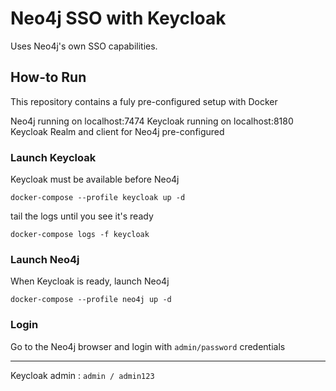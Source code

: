 # Neo4j SSO with Keycloak

Uses Neo4j's own SSO capabilities.

## How-to Run

This repository contains a fuly pre-configured setup with Docker

Neo4j running on localhost:7474
Keycloak running on localhost:8180
Keycloak Realm and client for Neo4j pre-configured

### Launch Keycloak

Keycloak must be available before Neo4j

```
docker-compose --profile keycloak up -d
```

tail the logs until you see it's ready

```
docker-compose logs -f keycloak
```

### Launch Neo4j

When Keycloak is ready, launch Neo4j

```
docker-compose --profile neo4j up -d
```

### Login

Go to the Neo4j browser and login with `admin/password` credentials

---

Keycloak admin : `admin / admin123`